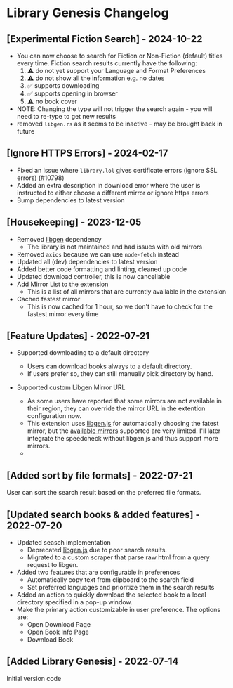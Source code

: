 # Library Genesis Changelog

## [Experimental Fiction Search] - 2024-10-22

- You can now choose to search for Fiction or Non-Fiction (default) titles every time. Fiction search results currently have the following:
  1. ⚠️ do not yet support your Language and Format Preferences
  2. ⚠️ do not show all the information e.g. no dates
  3. ✅ supports downloading
  4. ✅ supports opening in browser
  5. ⚠️ no book cover
- NOTE: Changing the type will not trigger the search again - you will need to re-type to get new results
- removed `libgen.rs` as it seems to be inactive - may be brought back in future

## [Ignore HTTPS Errors] - 2024-02-17

- Fixed an issue where `library.lol` gives certificate errors (ignore SSL errors) (#10798)
- Added an extra description in download error where the user is instructed to either choose a different mirror or ignore https errors
- Bump dependencies to latest version

## [Housekeeping] - 2023-12-05

- Removed [libgen](https://www.npmjs.com/package/libgen) dependency
  - The library is not maintained and had issues with old mirrors
- Removed `axios` because we can use `node-fetch` instead
- Updated all (dev) dependencies to latest version
- Added better code formatting and linting, cleaned up code
- Updated download controller, this is now cancellable
- Add Mirror List to the extension
  - This is a list of all mirrors that are currently available in the extension
- Cached fastest mirror
  - This is now cached for 1 hour, so we don't have to check for the fastest mirror every time

## [Feature Updates] - 2022-07-21

- Supported downloading to a default directory

  - Users can download books always to a default directory.
  - If users prefer so, they can still manually pick directory by hand.

- Supported custom Libgen Mirror URL
  - As some users have reported that some mirrors are not available in their region, they can override the mirror URL in the extention configuration now.
  - This extension uses [libgen.js](https://github.com/dunn/libgen.js) for automatically choosing the fatest mirror, but the [available mirrors](https://github.com/dunn/libgen.js/blob/trunk/available_mirrors.js) supported are very limited. I'll later integrate the speedcheck without libgen.js and thus support more mirrors.
  -

## [Added sort by file formats] - 2022-07-21

User can sort the search result based on the preferred file formats.

## [Updated search books & added features] - 2022-07-20

- Updated seasch implementation
  - Deprecated [libgen.js](https://github.com/dunn/libgen.js/) due to poor search results.
  - Migrated to a custom scraper that parse raw html from a query request to libgen.
- Added two features that are configurable in preferences
  - Automatically copy text from clipboard to the search field
  - Set preferred languages and prioritize them in the search results
- Added an action to quickly download the selected book to a local directory specified in a pop-up window.
- Make the primary action customizable in user preference. The options are:
  - Open Download Page
  - Open Book Info Page
  - Download Book

## [Added Library Genesis] - 2022-07-14

Initial version code
